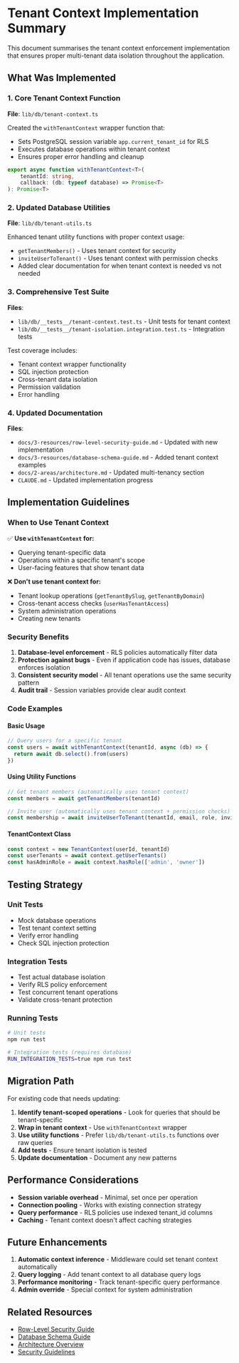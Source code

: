 # Tenant Context Implementation Summary

This document summarises the tenant context enforcement implementation that ensures proper multi-tenant data isolation throughout the application.

## What Was Implemented

### 1. Core Tenant Context Function

**File**: `lib/db/tenant-context.ts`

Created the `withTenantContext` wrapper function that:

- Sets PostgreSQL session variable `app.current_tenant_id` for RLS
- Executes database operations within tenant context
- Ensures proper error handling and cleanup

```typescript
export async function withTenantContext<T>(
    tenantId: string,
    callback: (db: typeof database) => Promise<T>
): Promise<T>
```

### 2. Updated Database Utilities

**File**: `lib/db/tenant-utils.ts`

Enhanced tenant utility functions with proper context usage:

- `getTenantMembers()` - Uses tenant context for security
- `inviteUserToTenant()` - Uses tenant context with permission checks
- Added clear documentation for when tenant context is needed vs not needed

### 3. Comprehensive Test Suite

**Files**: 

- `lib/db/__tests__/tenant-context.test.ts` - Unit tests for tenant context
- `lib/db/__tests__/tenant-isolation.integration.test.ts` - Integration tests

Test coverage includes:

- Tenant context wrapper functionality
- SQL injection protection
- Cross-tenant data isolation
- Permission validation
- Error handling

### 4. Updated Documentation

**Files**:

- `docs/3-resources/row-level-security-guide.md` - Updated with new implementation
- `docs/3-resources/database-schema-guide.md` - Added tenant context examples
- `docs/2-areas/architecture.md` - Updated multi-tenancy section
- `CLAUDE.md` - Updated implementation progress

## Implementation Guidelines

### When to Use Tenant Context

✅ **Use `withTenantContext` for:**

- Querying tenant-specific data
- Operations within a specific tenant's scope
- User-facing features that show tenant data

❌ **Don't use tenant context for:**

- Tenant lookup operations (`getTenantBySlug`, `getTenantByDomain`)
- Cross-tenant access checks (`userHasTenantAccess`)
- System administration operations
- Creating new tenants

### Security Benefits

1. **Database-level enforcement** - RLS policies automatically filter data
2. **Protection against bugs** - Even if application code has issues, database enforces isolation
3. **Consistent security model** - All tenant operations use the same security pattern
4. **Audit trail** - Session variables provide clear audit context

### Code Examples

#### Basic Usage

```typescript
// Query users for a specific tenant
const users = await withTenantContext(tenantId, async (db) => {
  return await db.select().from(users)
})
```

#### Using Utility Functions

```typescript
// Get tenant members (automatically uses tenant context)
const members = await getTenantMembers(tenantId)

// Invite user (automatically uses tenant context + permission checks)
const membership = await inviteUserToTenant(tenantId, email, role, inviterUserId)
```

#### TenantContext Class

```typescript
const context = new TenantContext(userId, tenantId)
const userTenants = await context.getUserTenants()
const hasAdminRole = await context.hasRole(['admin', 'owner'])
```

## Testing Strategy

### Unit Tests

- Mock database operations
- Test tenant context setting
- Verify error handling
- Check SQL injection protection

### Integration Tests

- Test actual database isolation
- Verify RLS policy enforcement
- Test concurrent tenant operations
- Validate cross-tenant protection

### Running Tests

```bash
# Unit tests
npm run test

# Integration tests (requires database)
RUN_INTEGRATION_TESTS=true npm run test
```

## Migration Path

For existing code that needs updating:

1. **Identify tenant-scoped operations** - Look for queries that should be tenant-specific
2. **Wrap in tenant context** - Use `withTenantContext` wrapper
3. **Use utility functions** - Prefer `lib/db/tenant-utils.ts` functions over raw queries
4. **Add tests** - Ensure tenant isolation is tested
5. **Update documentation** - Document any new patterns

## Performance Considerations

- **Session variable overhead** - Minimal, set once per operation
- **Connection pooling** - Works with existing connection strategy
- **Query performance** - RLS policies use indexed tenant_id columns
- **Caching** - Tenant context doesn't affect caching strategies

## Future Enhancements

1. **Automatic context inference** - Middleware could set tenant context automatically
2. **Query logging** - Add tenant context to all database query logs
3. **Performance monitoring** - Track tenant-specific query performance
4. **Admin override** - Special context for system administration

## Related Resources

- [Row-Level Security Guide](./row-level-security-guide.md)
- [Database Schema Guide](./database-schema-guide.md)
- [Architecture Overview](../2-areas/architecture.md#multi-tenancy)
- [Security Guidelines](../2-areas/security.md)
